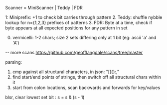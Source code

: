 Scanner = MiniScanner | Teddy | FDR

1: Miniprefix: +1 to check bit carries through pattern
2. Teddy: shuffle nybble lookup for n={1,2,3} prefixes of patterns
3. FDR: Byte at a time, check if byte appears at all expected positions for any pattern in set

0. vermicelli: 1-2 chars; size 2 sets differing only at 1 bit (eg: ascii 'a' and 'A')

-- more scans
https://github.com/geofflangdale/scans/tree/master

parsing:
1. cmp against all structural characters, in json: "[]{}:,\"
2. find start/end points of strings, then switch off all structural chars within it
3. start from colon locations, scan backwards and forwards for key/values

blsr, clear lowest set bit : s = s & (s - 1)
